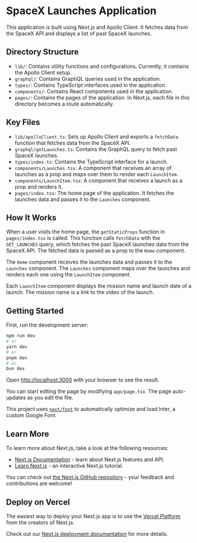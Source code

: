 # SpaceX Launches Application

This application is built using Next.js and Apollo Client. It fetches data from the SpaceX API and displays a list of past SpaceX launches.

## Directory Structure

- `lib/`: Contains utility functions and configurations. Currently, it contains the Apollo Client setup.
- `graphql/`: Contains GraphQL queries used in the application.
- `types/`: Contains TypeScript interfaces used in the application.
- `components/`: Contains React components used in the application.
- `pages/`: Contains the pages of the application. In Next.js, each file in this directory becomes a route automatically.

## Key Files

- `lib/apolloClient.ts`: Sets up Apollo Client and exports a `fetchData` function that fetches data from the SpaceX API.
- `graphql/getLaunches.ts`: Contains the GraphQL query to fetch past SpaceX launches.
- `types/index.ts`: Contains the TypeScript interface for a launch.
- `components/Launches.tsx`: A component that receives an array of launches as a prop and maps over them to render each `LaunchItem`.
- `components/LaunchItem.tsx`: A component that receives a launch as a prop and renders it.
- `pages/index.tsx`: The home page of the application. It fetches the launches data and passes it to the `Launches` component.

## How It Works

When a user visits the home page, the `getStaticProps` function in `pages/index.tsx` is called. This function calls `fetchData` with the `GET_LAUNCHES` query, which fetches the past SpaceX launches data from the SpaceX API. The fetched data is passed as a prop to the `Home` component.

The `Home` component receives the launches data and passes it to the `Launches` component. The `Launches` component maps over the launches and renders each one using the `LaunchItem` component.

Each `LaunchItem` component displays the mission name and launch date of a launch. The mission name is a link to the video of the launch.

## Getting Started

First, run the development server:

```bash
npm run dev
# or
yarn dev
# or
pnpm dev
# or
bun dev
```

Open [http://localhost:3000](http://localhost:3000) with your browser to see the result.

You can start editing the page by modifying `app/page.tsx`. The page auto-updates as you edit the file.

This project uses [`next/font`](https://nextjs.org/docs/basic-features/font-optimization) to automatically optimize and load Inter, a custom Google Font.

## Learn More

To learn more about Next.js, take a look at the following resources:

- [Next.js Documentation](https://nextjs.org/docs) - learn about Next.js features and API.
- [Learn Next.js](https://nextjs.org/learn) - an interactive Next.js tutorial.

You can check out [the Next.js GitHub repository](https://github.com/vercel/next.js/) - your feedback and contributions are welcome!

## Deploy on Vercel

The easiest way to deploy your Next.js app is to use the [Vercel Platform](https://vercel.com/new?utm_medium=default-template&filter=next.js&utm_source=create-next-app&utm_campaign=create-next-app-readme) from the creators of Next.js.

Check out our [Next.js deployment documentation](https://nextjs.org/docs/deployment) for more details.
